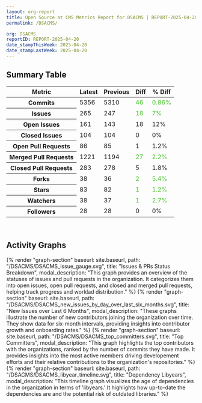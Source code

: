 ```yaml
---
layout: org-report
title: Open Source at CMS Metrics Report for DSACMS | REPORT-2025-04-20
permalink: /DSACMS/

org: DSACMS
reportID: REPORT-2025-04-20
date_stampThisWeek: 2025-04-20
date_stampLastWeek: 2025-04-20
---
```

<div class="summary-table">
  <table class="usa-table usa-table--borderless">
    <h2> Summary Table </h2>
    <thead>
      <tr>
        <th scope="col">Metric</th>
        <th scope="col">Latest</th>
        <th scope="col">Previous</th>
        <th scope="col">Diff</th>
        <th scope="col">% Diff</th>
      </tr>
    </thead>
    <tbody>
      <tr>
        <th scope="row">Commits</th>
        <td>5356</td>
        <td>5310</td>
        <td style="color: #45c527" >46</td>
        <td style="color: #45c527" >0.86%</td>
      </tr>
      <tr>
        <th scope="row">Issues</th>
        <td>265</td>
        <td>247</td>
        <td style="color: #45c527" >18</td>
        <td style="color: #45c527" >7%</td>
      </tr>
      <tr>
        <th scope="row">Open Issues</th>
        <td>161</td>
        <td>143</td>
        <td style="" >18</td>
        <td style="" >12%</td>
      </tr>
      <tr>
        <th scope="row">Closed Issues</th>
        <td>104</td>
        <td>104</td>
        <td style="" >0</td>
        <td style="" >0%</td>
      </tr>
      <tr>
        <th scope="row">Open Pull Requests</th>
        <td>86</td>
        <td>85</td>
        <td style="" >1</td>
        <td style="" >1.2%</td>
      </tr>
      <tr>
        <th scope="row">Merged Pull Requests</th>
        <td>1221</td>
        <td>1194</td>
        <td style="color: #45c527" >27</td>
        <td style="color: #45c527" >2.2%</td>
      </tr>
      <tr>
        <th scope="row">Closed Pull Requests</th>
        <td>283</td>
        <td>278</td>
        <td style="" >5</td>
        <td style="" >1.8%</td>
      </tr>
      <tr>
        <th scope="row">Forks</th>
        <td>38</td>
        <td>36</td>
        <td style="color: #45c527" >2</td>
        <td style="color: #45c527" >5.4%</td>
      </tr>
      <tr>
        <th scope="row">Stars</th>
        <td>83</td>
        <td>82</td>
        <td style="color: #45c527" >1</td>
        <td style="color: #45c527" >1.2%</td>
      </tr>
      <tr>
        <th scope="row">Watchers</th>
        <td>38</td>
        <td>37</td>
        <td style="color: #45c527" >1</td>
        <td style="color: #45c527" >2.7%</td>
      </tr>
      <tr>
        <th scope="row">Followers</th>
        <td>28</td>
        <td>28</td>
        <td style="" >0</td>
        <td style="" >0%</td>
      </tr>
    </tbody>
  </table>
</div>
<div class="graph-container">
  <br>
  <h2 class="graph-section-title">Activity Graphs</h2>
  <div class="all-graphs">
    <!--- Issues/PRs Status Breakdown Graph -->
    {% render "graph-section" baseurl: site.baseurl, path: "/DSACMS/DSACMS_issue_gauge.svg", title: "Issues & PRs Status Breakdown", modal_description: "This graph provides an overview of the statuses of issues and pull requests in the organization. It categorizes them into open issues, open pull requests, and closed and merged pull requests, helping track progress and worklad distribution." %}
    <!-- New Issues over Last 6 Months -->
    {% render "graph-section" baseurl: site.baseurl, path: "/DSACMS/DSACMS_new_issues_by_day_over_last_six_months.svg", title: "New Issues over Last 6 Months", modal_description: "These graphs illustrate the number of new contributors joining the organization over time. They show data for six-month intervals, providing insights into contributor growth and onboarding rates." %}
    <!-- Top Committers Bar Graph -->
    {% render "graph-section" baseurl: site.baseurl, path: "/DSACMS/DSACMS_top_committers.svg", title: "Top Committers", modal_description: "This graph highlights the top contributors with the organizations, ranked by the number of commits they have made. It provides insights into the most active members driving developement efforts and their relative contributions to the organization's repositories." %}
    <!-- Libyear Timeline Graph -->
    {% render "graph-section" baseurl: site.baseurl, path: "/DSACMS/DSACMS_libyear_timeline.svg", title: "Dependency Libyears", modal_description: "This timeline graph visualizes the age of dependencies in the organization in terms of 'libyears.' It highlights how up-to-date the dependencies are and the potential risk of outdated libraries." %}
  </div>
</div>